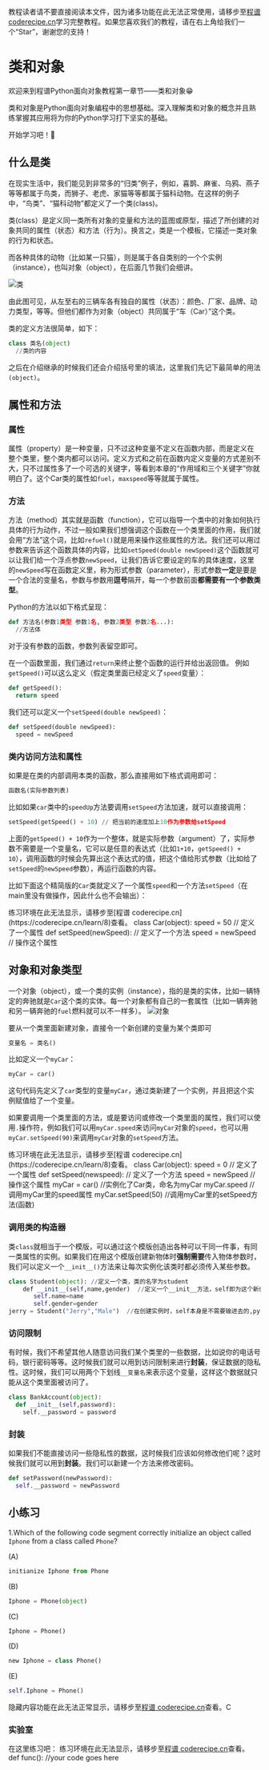 <notice>教程读者请不要直接阅读本文件，因为诸多功能在此无法正常使用，请移步至[程谱 coderecipe.cn](https://coderecipe.cn/learn/8)学习完整教程。如果您喜欢我们的教程，请在右上角给我们一个“Star”，谢谢您的支持！</notice>

类和对象
======

欢迎来到程谱Python面向对象教程第一章节——类和对象😁

类和对象是Python面向对象编程中的思想基础。深入理解类和对象的概念并且熟练掌握其应用将为你的Python学习打下坚实的基础。

开始学习吧！💖

什么是类
------
在现实生活中，我们能见到非常多的“归类”例子，例如，喜鹊、麻雀、乌鸦、燕子等等都属于鸟类，而狮子、老虎、家猫等等都属于猫科动物。在这样的例子中，“鸟类”、“猫科动物”都定义了一个类(class)。

类(class）是定义同一类所有对象的变量和方法的蓝图或原型，描述了所创建的对象共同的属性（状态）和方法（行为）。换言之，类是一个模板，它描述一类对象的行为和状态。

而各种具体的动物（比如某一只猫），则是属于各自类别的一个个实例（instance），也叫对象（object），在后面几节我们会细讲。

![类](Pic1.png)

由此图可见，从左至右的三辆车各有独自的属性（状态）：颜色、厂家、品牌、动力类型，等等。但他们都作为对象（object）共同属于“车（Car）”这个类。

类的定义方法很简单，如下：
```python
class 类名(object)
  //类的内容
```

之后在介绍继承的时候我们还会介绍括号里的填法，这里我们先记下最简单的用法``(object)``。

属性和方法
------

### 属性
属性（property）是一种变量，只不过这种变量不定义在函数内部，而是定义在整个类里，整个类内都可以访问。定义方式和之前在函数内定义变量的方式差别不大，只不过属性多了一个可选的关键字，等看到本章的“作用域和三个关键字”你就明白了。这个Car类的属性如`fuel`，`maxspeed`等等就属于属性。

### 方法
方法（method）其实就是函数（function），它可以指导一个类中的对象如何执行具体的行为动作，不过一般如果我们想强调这个函数在一个类里面的作用，我们就会用“方法”这个词，比如`refuel()`就是用来操作这些属性的方法。我们还可以用过参数来告诉这个函数具体的内容，比如`setSpeed(double newSpeed)`这个函数就可以让我们给一个浮点参数`newSpeed`，让我们告诉它要设定的车的具体速度，这里的`newSpeed`写在函数定义里，称为形式参数（parameter），形式参数**一定**是要是一个合法的变量名，参数与参数用**逗号**隔开，每一个参数前面**都需要有一个参数类型**。

Python的方法以如下格式呈现：
```python
def 方法名(参数1类型 参数1名, 参数2类型 参数2名...):
  //方法体
```

对于没有参数的函数，参数列表留空即可。

在一个函数里面，我们通过`return`来终止整个函数的运行并给出返回值。
例如`getSpeed()`可以这么定义（假定类里面已经定义了`speed`变量）：
```python
def getSpeed():
  return speed
```

我们还可以定义一个`setSpeed(double newSpeed)`：
```python
def setSpeed(double newSpeed):
  speed = newSpeed
```

### 类内访问方法和属性
如果是在类的内部调用本类的函数，那么直接用如下格式调用即可：
```python
函数名(实际参数列表)
```

比如如果`car`类中的`speedUp`方法要调用`setSpeed`方法加速，就可以直接调用：
```python
setSpeed(getSpeed() + 10) // 把当前的速度加上10作为参数给setSpeed
```
上面的`getSpeed() + 10`作为一个整体，就是实际参数（argument）了，实际参数不需要是一个变量名，它可以是任意的表达式（比如`1+10`，`getSpeed() + 10`），调用函数的时候会先算出这个表达式的值，把这个值给形式参数（比如给了`setSpeed`的`newSpeed`参数），再运行函数的内容。

比如下面这个精简版的``Car``类就定义了一个属性``speed``和一个方法``setSpeed``（在main里没有做操作，因此什么也不会输出）：

<lab lang="python" parameters="filename=car.py">
<notice>练习环境在此无法显示，请移步至[程谱 coderecipe.cn](https://coderecipe.cn/learn/8)查看。</notice>
class Car(object):
   speed = 50 // 定义了一个属性
   def setSpeed(newSpeed):  // 定义了一个方法
      speed = newSpeed // 操作这个属性
</lab>

对象和对象类型
------
一个对象（object），或一个类的实例（instance），指的是类的实体，比如一辆特定的奔驰就是`Car`这个类的实体。每一个对象都有自己的一套属性（比如一辆奔驰和另一辆奔驰的`fuel`燃料就可以不一样多）。 
![对象](Pic2.png)

要从一个类里面新建对象，直接令一个新创建的变量为某个类即可

```python
变量名 = 类名()
```

比如定义一个`myCar`：
```python
myCar = car()
```

这句代码先定义了`car`类型的变量`myCar`，通过类新建了一个实例，并且把这个实例赋值给了一个变量。

如果要调用一个类里面的方法，或是要访问或修改一个类里面的属性，我们可以使用`.`操作符，例如我们可以用`myCar.speed`来访问`myCar`对象的`speed`，也可以用`myCar.setSpeed(90)`来调用`myCar`对象的`setSpeed`方法。

<lab lang="python" parameters="filename=car.py">
<notice>练习环境在此无法显示，请移步至[程谱 coderecipe.cn](https://coderecipe.cn/learn/8)查看。</notice>
class Car(object):
   speed = 0 // 定义了一个属性
   def setSpeed(newspeed): // 定义了一个方法
     speed = newSpeed // 操作这个属性
myCar = car()  //实例化了Car类，命名为myCar
myCar.speed  //调用myCar里的speed属性
myCar.setSpeed(50)  //调用myCar里的setSpeed方法(函数)
</lab>


### 调用类的构造器

类``class``就相当于一个模版，可以通过这个模版创造出各种可以干同一件事，有同一类属性的实例。如果我们在用这个模版创建新物体时**强制需要**传入物体参数时，我们可以定义一个``__init__()``方法来让每次实例化该类时都必须传入某些参数。

```python
class Student(object): //定义一个类，类的名字为student
    def __init__(self,name,gender)  //定义一个__init__方法，self即为这个新创建的实例 
       self.name=name
       self.gender=gender
jerry = Student("Jerry","Male")  //在创建实例时，self本身是不需要输进去的,python会自动传入该实例
```

### 访问限制

有时候，我们不希望其他人随意访问我们某个类里的一些数据，比如说你的电话号码，银行密码等等。这时候我们就可以用到访问限制来进行**封装**，保证数据的隐私性。这时候，我们可以用两个下划线``__变量名``来表示这个变量，这样这个数据就只能从这个类里面被访问了。

```python
class BankAccount(object):
  def __init__(self,password):
    self.__password = password
```

### 封装

如果我们不能直接访问一些隐私性的数据，这时候我们应该如何修改他们呢？这时候我们就可以用到**封装**。我们可以新建一个方法来修改密码。

```python
def setPassword(newPassword):
  self.__password = newPassword
```

小练习
-----
1.Which of the following code segment correctly initialize an object called ``Iphone`` from a class called ``Phone``?


(A) 
```python
initianize Iphone from Phone
```
(B) 
```python
Iphone = Phone(object)
```
(C)
```python
Iphone = Phone()
```
(D)
```python
new Iphone = class Phone()
```
(E)
```python
self.Iphone = Phone()
```

<cr type="hidden"><notice>隐藏内容功能在此无法正常显示，请移步至[程谱 coderecipe.cn](https://coderecipe.cn/learn/8)查看。</notice>C</cr>

### 实验室
在这里练习吧：
<lab lang="python" parameters="filename=Hello.py">
<notice>练习环境在此无法显示，请移步至[程谱 coderecipe.cn](https://coderecipe.cn/learn/8)查看。</notice>
def func():
  //your code goes here
</lab>

